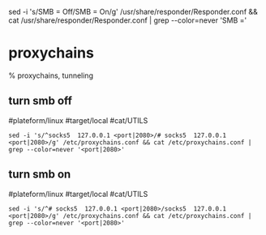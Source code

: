 sed -i 's/SMB = Off/SMB = On/g' /usr/share/responder/Responder.conf && cat /usr/share/responder/Responder.conf | grep --color=never 'SMB ='

# proxychains

% proxychains, tunneling

## turn smb off
#plateform/linux #target/local #cat/UTILS
```
sed -i 's/^socks5  127.0.0.1 <port|2080>/# socks5  127.0.0.1 <port|2080>/g' /etc/proxychains.conf && cat /etc/proxychains.conf | grep --color=never '<port|2080>'
```


## turn smb on
#plateform/linux #target/local #cat/UTILS
```
sed -i 's/^# socks5  127.0.0.1 <port|2080>/socks5  127.0.0.1 <port|2080>/g' /etc/proxychains.conf && cat /etc/proxychains.conf | grep --color=never '<port|2080>'
```